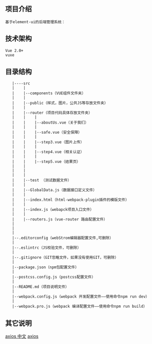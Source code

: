 ## 项目介绍
    基于element-ui的后端管理系统：
   
   
## 技术架构
    Vue 2.0+
    vuxe
    
    
   
   
   
   
## 目录结构
       |----src
       |    |
       |    |--components（VUE组件文件夹）
       |    |
       |    |--public（样式，图片，公共JS等存放文件夹）
       |    |
       |    |--router（项目代码具体存放文件夹）
       |    |    |
       |    |    |--aboutUs.vue（关于我们）
       |    |    |
       |    |    |--safe.vue（安全保障）
       |    |    |
       |    |    |--step3.vue（图片上传）
       |    |    |
       |    |    |--step4.vue（相关认证）
       |    |    |
       |    |    |--step5.vue（结果页）
       |    |
       |    |
       |    |
       |    |--test （测试数据文件）
       |    |
       |    |--GlobalData.js（数据接口定义文件）
       |    |
       |    |--index.html（html-webpack-plugin插件的模版文件）
       |    |
       |    |--index.js（webapck项目入口文件）
       |    |
       |    |--routers.js（vue-router 路由配置文件）
       |
       |  
       |
       |--.editorconfig（webStrom编辑器配置文件,可删除）
       |
       |--.eslintrc（JS校验文件，可删除）
       |
       |--.gitignore（GIT忽略文件，如果没有使用GIT，可删除）
       |
       |--package.json（npm包配置文件）
       |
       |--postcss.config.js（postcss配置文件）
       |
       |--README.md（项目说明文件）
       |
       |--webpack.config.js（webpack 开发配置文件——使用命令npm run dev）
       |
       |--webpack.pro.js（webpack 编译配置文件——使用命令npm run build）
   
## 其它说明
[axios 中文](https://www.kancloud.cn/yunye/axios/234845)
[axios](https://www.npmjs.com/package/axios)

